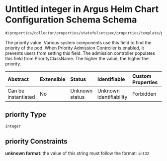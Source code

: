 # Untitled integer in Argus Helm Chart Configuration Schema Schema

```txt
#/properties/collector/properties/statefulsetspec/properties/template/properties/spec/properties/priority#/properties/collector/properties/statefulsetSpec/properties/template/properties/spec/properties/priority
```

The priority value. Various system components use this field to find the priority of the pod. When Priority Admission Controller is enabled, it prevents users from setting this field. The admission controller populates this field from PriorityClassName. The higher the value, the higher the priority.

| Abstract            | Extensible | Status         | Identifiable            | Custom Properties | Additional Properties | Access Restrictions | Defined In                                                        |
| :------------------ | :--------- | :------------- | :---------------------- | :---------------- | :-------------------- | :------------------ | :---------------------------------------------------------------- |
| Can be instantiated | No         | Unknown status | Unknown identifiability | Forbidden         | Allowed               | none                | [values.schema.json\*](values.schema.json "open original schema") |

## priority Type

`integer`

## priority Constraints

**unknown format**: the value of this string must follow the format: `int32`
